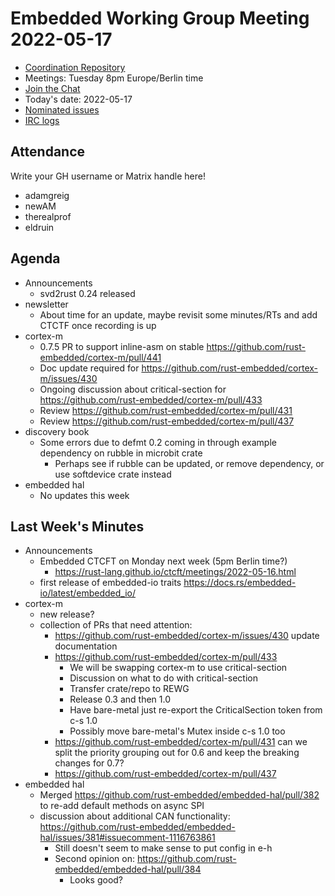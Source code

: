 # Embedded Working Group Meeting 2022-05-17

* [Coordination Repository]
* Meetings: Tuesday 8pm Europe/Berlin time
* [Join the Chat]
* Today's date: 2022-05-17
* [Nominated issues](https://github.com/search?q=org%3Arust-embedded+label%3Anominated+is%3Aopen&type=Issues)
* [IRC logs]

[Coordination Repository]: https://github.com/rust-embedded/wg
[Join the Chat]: https://riot.im/app/#/room/#rust-embedded:matrix.org
[IRC logs]: https://libera.irclog.whitequark.org/rust-embedded/2022-05-17

## Attendance

Write your GH username or Matrix handle here!

* adamgreig
* newAM
* therealprof
* eldruin

## Agenda

* Announcements
    * svd2rust 0.24 released
* newsletter
    * About time for an update, maybe revisit some minutes/RTs and add CTCTF once recording is up
* cortex-m
    * 0.7.5 PR to support inline-asm on stable https://github.com/rust-embedded/cortex-m/pull/441
    * Doc update required for https://github.com/rust-embedded/cortex-m/issues/430
    * Ongoing discussion about critical-section for https://github.com/rust-embedded/cortex-m/pull/433
    * Review https://github.com/rust-embedded/cortex-m/pull/431
    * Review https://github.com/rust-embedded/cortex-m/pull/437
* discovery book
    * Some errors due to defmt 0.2 coming in through example dependency on rubble in microbit crate
        * Perhaps see if rubble can be updated, or remove dependency, or use softdevice crate instead
* embedded hal
    * No updates this week

## Last Week's Minutes

* Announcements
    * Embedded CTCFT on Monday next week (5pm Berlin time?)
        * https://rust-lang.github.io/ctcft/meetings/2022-05-16.html
    * first release of embedded-io traits https://docs.rs/embedded-io/latest/embedded_io/
* cortex-m
    * new release?
    * collection of PRs that need attention:
        * https://github.com/rust-embedded/cortex-m/issues/430 update documentation
        * https://github.com/rust-embedded/cortex-m/pull/433
            * We will be swapping cortex-m to use critical-section
            * Discussion on what to do with critical-section
            * Transfer crate/repo to REWG
            * Release 0.3 and then 1.0
            * Have bare-metal just re-export the CriticalSection token from c-s 1.0
            * Possibly move bare-metal's Mutex inside c-s 1.0 too
        * https://github.com/rust-embedded/cortex-m/pull/431 can we split the priority grouping out for 0.6 and keep the breaking changes for 0.7?
        * https://github.com/rust-embedded/cortex-m/pull/437
* embedded hal
    * Merged https://github.com/rust-embedded/embedded-hal/pull/382 to re-add default methods on async SPI
    * discussion about additional CAN functionality: https://github.com/rust-embedded/embedded-hal/issues/381#issuecomment-1116763861
        * Still doesn't seem to make sense to put config in e-h
        * Second opinion on: https://github.com/rust-embedded/embedded-hal/pull/384
            * Looks good?

